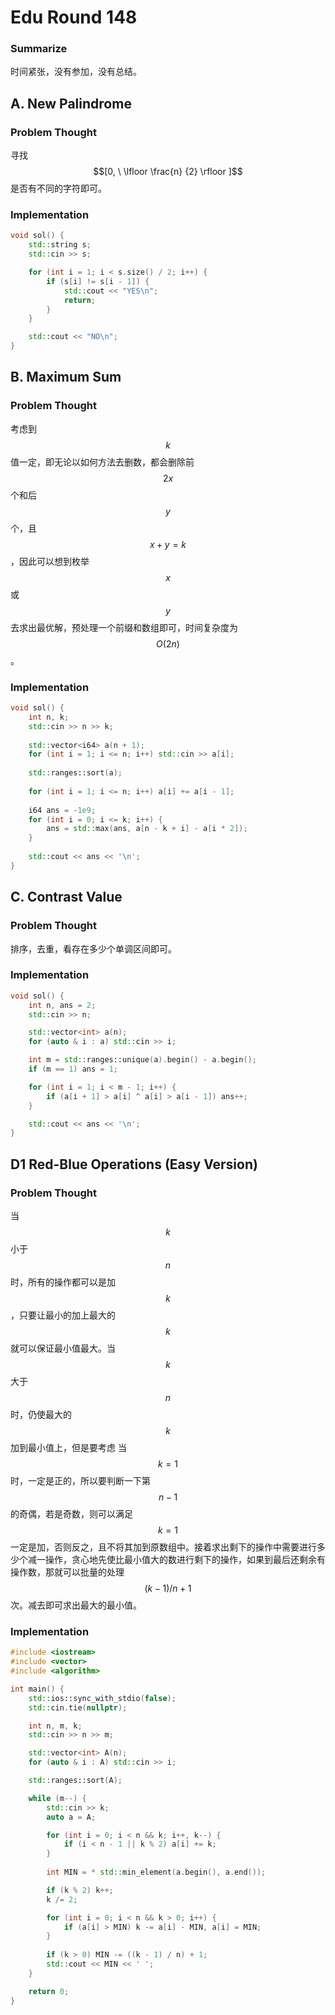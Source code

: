 # Edu Round 148

### Summarize <a href="#name" id="name"></a>

时间紧张，没有参加，没有总结。



## A. New Palindrome <a href="#name-1" id="name-1"></a>

### Problem Thought <a href="#problem-thought-1" id="problem-thought-1"></a>

​寻找 $$[0, \ \lfloor \frac{n} {2} \rfloor ]$$ 是否有不同的字符即可。

### Implementation <a href="#implementation-1" id="implementation-1"></a>

```cpp
void sol() {
    std::string s;
    std::cin >> s;

    for (int i = 1; i < s.size() / 2; i++) {
        if (s[i] != s[i - 1]) {
            std::cout << "YES\n";
            return;
        }
    }

    std::cout << "NO\n";
}
```

## B. Maximum Sum

### Problem Thought <a href="#problem-thought-2" id="problem-thought-2"></a>

​考虑到 $$k$$ 值一定，即无论以如何方法去删数，都会删除前 $$2x$$ 个和后 $$y$$ 个，且 $$x + y = k$$，因此可以想到枚举 $$x$$ 或 $$y$$ 去求出最优解，预处理一个前缀和数组即可，时间复杂度为 $$O(2n)$$。

### Implementation <a href="#implementation-2" id="implementation-2"></a>

```cpp
void sol() {
    int n, k;
    std::cin >> n >> k;
 
    std::vector<i64> a(n + 1);
    for (int i = 1; i <= n; i++) std::cin >> a[i];
 
    std::ranges::sort(a);
 
    for (int i = 1; i <= n; i++) a[i] += a[i - 1];
 
    i64 ans = -1e9;
    for (int i = 0; i <= k; i++) {
        ans = std::max(ans, a[n - k + i] - a[i * 2]);
    }
    
    std::cout << ans << '\n';
}
```

## C. Contrast Value

### Problem Thought <a href="#problem-thought-3" id="problem-thought-3"></a>

排序，去重，看存在多少个单调区间即可。

### Implementation <a href="#implementation-3" id="implementation-3"></a>

```cpp
void sol() {
    int n, ans = 2;
    std::cin >> n;

    std::vector<int> a(n);
    for (auto & i : a) std::cin >> i;

    int m = std::ranges::unique(a).begin() - a.begin();
    if (m == 1) ans = 1;

    for (int i = 1; i < m - 1; i++) {
        if (a[i + 1] > a[i] ^ a[i] > a[i - 1]) ans++;
    }

    std::cout << ans << '\n';
}
```

## D1 Red-Blue Operations (Easy Version) <a href="#name-4" id="name-4"></a>

### Problem Thought <a href="#problem-thought-4" id="problem-thought-4"></a>

​当 $$k$$ 小于 $$n$$ 时，所有的操作都可以是加 $$k$$，只要让最小的加上最大的 $$k$$ 就可以保证最小值最大。当 $$k$$ 大于 $$n$$ 时，仍使最大的 $$k$$ 加到最小值上，但是要考虑 当 $$k = 1$$ 时，一定是正的，所以要判断一下第 $$n-1$$ 的奇偶，若是奇数，则可以满足 $$k=1$$一定是加，否则反之，且不将其加到原数组中。接着求出剩下的操作中需要进行多少个减一操作，贪心地先使比最小值大的数进行剩下的操作，如果到最后还剩余有操作数，那就可以批量的处理 $$(k - 1) / n + 1$$ 次。减去即可求出最大的最小值。

### Implementation <a href="#implementation-4" id="implementation-4"></a>

```cpp
#include <iostream>
#include <vector>
#include <algorithm>

int main() {
    std::ios::sync_with_stdio(false);
    std::cin.tie(nullptr);

    int n, m, k;
    std::cin >> n >> m;

    std::vector<int> A(n);
    for (auto & i : A) std::cin >> i;

    std::ranges::sort(A);

    while (m--) {
        std::cin >> k;
        auto a = A;

        for (int i = 0; i < n && k; i++, k--) {
            if (i < n - 1 || k % 2) a[i] += k; 
        }
                
        int MIN = * std::min_element(a.begin(), a.end());

        if (k % 2) k++;
        k /= 2;

        for (int i = 0; i < n && k > 0; i++) {
            if (a[i] > MIN) k -= a[i] - MIN, a[i] = MIN;
        }          
        
        if (k > 0) MIN -= ((k - 1) / n) + 1;
        std::cout << MIN << ' ';
    }

    return 0;
}
```
